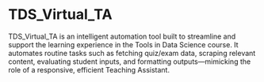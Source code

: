 # TDS_Virtual_TA
TDS_Virtual_TA is an intelligent automation tool built to streamline and support the learning experience in the Tools in Data Science course. It automates routine tasks such as fetching quiz/exam data, scraping relevant content, evaluating student inputs, and formatting outputs—mimicking the role of a responsive, efficient Teaching Assistant.
